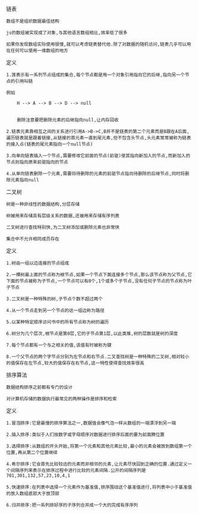 链表

    数组不是组织数据最佳结构

    js的数组被实现成了对象,与其他语言数组相比,效率低了很多

    如果你发现数组实际使用很慢,就可以考虑链表替代他.除了对数据的随机访问,链表几乎可以用在任何可以使用一维数组的地方


定义

    1.莲表示有一系列节点组成的集合,每个节点都是用一个对象引用指向它的后继,指向另一个节点的引用叫链

    例如

        H --> A --> B --> D --> null

        
        删除注意要把删除元素的后继指向null,让内存回收

    2.链表元素靠相互之间的关系进行引用A->B->C,B并不是链表的第二个元素而是B跟在A后面,遍历链表就是跟着链接,从链接的首元素一直到尾元素,但不包含头节点,头元素常常被称为链表的接入点(链表的尾元素指向一个null节点)

    3.向单向链表插入一个节点,需要修改它前面的节点(前驱)使其指向新加入的节点,而新加入的节点则指向原来前驱指向的节点

    4.从单向链表删除一个元素,需要将待删除的元素的前驱节点指向待删除的后继节点,同时将删除元素指向null



二叉树

    树是一种非线性的数据结构,分层存储

    树被用来存储具有层级关系的数据,还被用来存储有序列表

    二叉树进行查找特别快,为二叉树添加或删除元素也非常快

    集合中不允许相同成员存在

定义

    1.树由一组以边连接的节点组成

    2.一棵树最上面的节点称为根节点,如果一个节点下面连接多个节点,那么该节点称为父节点,它下面的节点被称为子节点,一个节点可以有0个,1个或多个子节点,没有任何子节点的节点称为叶子节点

    3.二叉树是一种特殊的树,子节点个数不超过两个

    4.从一个节点走到另一个节点的这一组边称为路径

    5.以某种特定顺序访问书中的所有节点称为树的遍历

    6.树分为几个层次,根节点是第0层,它的子节点第1层,以此类推,树的层数就是树的深度

    7.每个节点都有一个与之相关的值,该值有时被称为键

    8.一个父节点的两个字节点分别为左节点和右节点.二叉查找树是一种特殊的二叉树,相对较小的值保存在左节点,较大的值保存在右节点,这一特性使得查找效率很高





排序算法

    数据结构排序之前都有专门的设计

    对计算机存储的数据执行最常见的两种操作是排序和检索

定义

    1.冒泡排序:它是最慢的排序算法之一,数据值会像气泡一样从数组的一端漂浮到另一端

    2.插入排序:类似于人们按数字或字母顺序对数据进行排序后面的要为前面腾位置

    3.选择排序:从数组的开头开始,将第一个元素和其他元素比较,最小的元素会被放到数组第一个位置,再从第二个位置继续

    4.希尔排序:它会首先比较较远的元素而非相邻的元素,让元素尽快回到正确的位置.通过定义一个间隔序列来表示在排序过程中进行比较的元素间隔.公开的间隔序列是701,301,132,57,23,10,4,1

    5.快速排序:在列表中选择一个元素作为基准值,排序围绕这个基准值进行,将列表中小于基准值的放入数组底部大于放顶部

    6.归并排序:把一系列排好序的子序列合并成一个大的完成有序序列

    